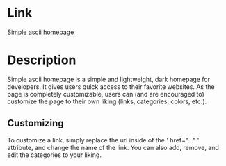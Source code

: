 # Link

[Simple ascii homepage](https://simple-ascii-homepage.vercel.app/)


# Description

Simple ascii homepage is a simple and lightweight, dark homepage for developers. It gives users quick access to their favorite websites.
As the page is completely customizable, users can (and are encouraged to) customize the page to their own liking (links, categories, colors, etc.).


## Customizing

To customize a link, simply replace the url inside of the ' href="..." ' attribute, and change the name of the link.
You can also add, remove, and edit the categories to your liking.

